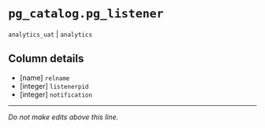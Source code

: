 # `pg_catalog.pg_listener`
`analytics_uat` | `analytics`

## Column details
* [name]      `relname`
* [integer]   `listenerpid`
* [integer]   `notification`

-------------------------------------------------------------------------------
*Do not make edits above this line.*

